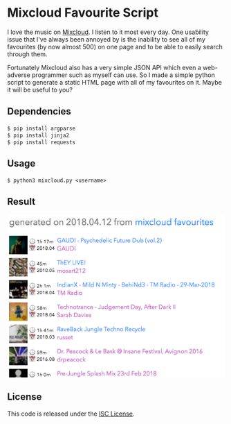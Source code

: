 # Mixcloud Favourite Script
I love the music on [Mixcloud](https://www.mixcloud.com/). I listen to it most every day. One usability issue that I've always been annoyed by is the inability to see all of my favourites (by now almost 500) on one page and to be able to easily search through them.

Fortunately Mixcloud also has a very simple JSON API which even a web-adverse programmer such as myself can use. So I made a simple python script to generate a static HTML page with all of my favourites on it. Maybe it will be useful to you?

## Dependencies
```
$ pip install argparse
$ pip install jinja2
$ pip install requests
```

## Usage
```
$ python3 mixcloud.py <username>
```

## Result
![output](mixcloud_favs.png)

## License
This code is released under the [ISC License](https://opensource.org/licenses/ISC).
